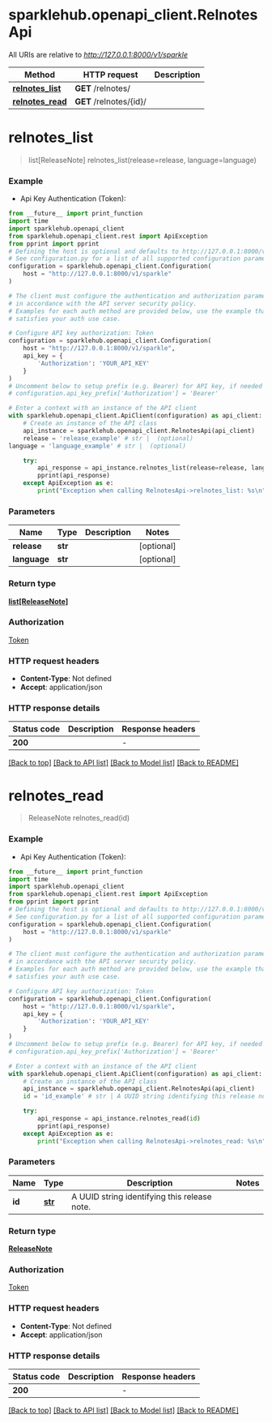 # sparklehub.openapi_client.RelnotesApi

All URIs are relative to *http://127.0.0.1:8000/v1/sparkle*

Method | HTTP request | Description
------------- | ------------- | -------------
[**relnotes_list**](RelnotesApi.md#relnotes_list) | **GET** /relnotes/ | 
[**relnotes_read**](RelnotesApi.md#relnotes_read) | **GET** /relnotes/{id}/ | 


# **relnotes_list**
> list[ReleaseNote] relnotes_list(release=release, language=language)



### Example

* Api Key Authentication (Token):
```python
from __future__ import print_function
import time
import sparklehub.openapi_client
from sparklehub.openapi_client.rest import ApiException
from pprint import pprint
# Defining the host is optional and defaults to http://127.0.0.1:8000/v1/sparkle
# See configuration.py for a list of all supported configuration parameters.
configuration = sparklehub.openapi_client.Configuration(
    host = "http://127.0.0.1:8000/v1/sparkle"
)

# The client must configure the authentication and authorization parameters
# in accordance with the API server security policy.
# Examples for each auth method are provided below, use the example that
# satisfies your auth use case.

# Configure API key authorization: Token
configuration = sparklehub.openapi_client.Configuration(
    host = "http://127.0.0.1:8000/v1/sparkle",
    api_key = {
        'Authorization': 'YOUR_API_KEY'
    }
)
# Uncomment below to setup prefix (e.g. Bearer) for API key, if needed
# configuration.api_key_prefix['Authorization'] = 'Bearer'

# Enter a context with an instance of the API client
with sparklehub.openapi_client.ApiClient(configuration) as api_client:
    # Create an instance of the API class
    api_instance = sparklehub.openapi_client.RelnotesApi(api_client)
    release = 'release_example' # str |  (optional)
language = 'language_example' # str |  (optional)

    try:
        api_response = api_instance.relnotes_list(release=release, language=language)
        pprint(api_response)
    except ApiException as e:
        print("Exception when calling RelnotesApi->relnotes_list: %s\n" % e)
```

### Parameters

Name | Type | Description  | Notes
------------- | ------------- | ------------- | -------------
 **release** | **str**|  | [optional] 
 **language** | **str**|  | [optional] 

### Return type

[**list[ReleaseNote]**](ReleaseNote.md)

### Authorization

[Token](../README.md#Token)

### HTTP request headers

 - **Content-Type**: Not defined
 - **Accept**: application/json

### HTTP response details
| Status code | Description | Response headers |
|-------------|-------------|------------------|
**200** |  |  -  |

[[Back to top]](#) [[Back to API list]](../README.md#documentation-for-api-endpoints) [[Back to Model list]](../README.md#documentation-for-models) [[Back to README]](../README.md)

# **relnotes_read**
> ReleaseNote relnotes_read(id)



### Example

* Api Key Authentication (Token):
```python
from __future__ import print_function
import time
import sparklehub.openapi_client
from sparklehub.openapi_client.rest import ApiException
from pprint import pprint
# Defining the host is optional and defaults to http://127.0.0.1:8000/v1/sparkle
# See configuration.py for a list of all supported configuration parameters.
configuration = sparklehub.openapi_client.Configuration(
    host = "http://127.0.0.1:8000/v1/sparkle"
)

# The client must configure the authentication and authorization parameters
# in accordance with the API server security policy.
# Examples for each auth method are provided below, use the example that
# satisfies your auth use case.

# Configure API key authorization: Token
configuration = sparklehub.openapi_client.Configuration(
    host = "http://127.0.0.1:8000/v1/sparkle",
    api_key = {
        'Authorization': 'YOUR_API_KEY'
    }
)
# Uncomment below to setup prefix (e.g. Bearer) for API key, if needed
# configuration.api_key_prefix['Authorization'] = 'Bearer'

# Enter a context with an instance of the API client
with sparklehub.openapi_client.ApiClient(configuration) as api_client:
    # Create an instance of the API class
    api_instance = sparklehub.openapi_client.RelnotesApi(api_client)
    id = 'id_example' # str | A UUID string identifying this release note.

    try:
        api_response = api_instance.relnotes_read(id)
        pprint(api_response)
    except ApiException as e:
        print("Exception when calling RelnotesApi->relnotes_read: %s\n" % e)
```

### Parameters

Name | Type | Description  | Notes
------------- | ------------- | ------------- | -------------
 **id** | [**str**](.md)| A UUID string identifying this release note. | 

### Return type

[**ReleaseNote**](ReleaseNote.md)

### Authorization

[Token](../README.md#Token)

### HTTP request headers

 - **Content-Type**: Not defined
 - **Accept**: application/json

### HTTP response details
| Status code | Description | Response headers |
|-------------|-------------|------------------|
**200** |  |  -  |

[[Back to top]](#) [[Back to API list]](../README.md#documentation-for-api-endpoints) [[Back to Model list]](../README.md#documentation-for-models) [[Back to README]](../README.md)

